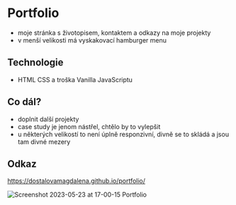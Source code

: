 # Portfolio
- moje stránka s životopisem, kontaktem a odkazy na moje projekty
- v menší velikosti má vyskakovací hamburger menu 
## Technologie
- HTML CSS a troška Vanilla JavaScriptu
## Co dál?
- doplnit další projekty
- case study je jenom nástřel, chtělo by to vylepšit
- u některých velikostí to není úplně responzivní, divně se to skládá a jsou tam divné mezery
## Odkaz
https://dostalovamagdalena.github.io/portfolio/

![Screenshot 2023-05-23 at 17-00-15 Portfolio](https://github.com/dostalovamagdalena/Portfolio/assets/126899248/98fc1215-0f0a-45d3-9597-1c58ed0e2269)

